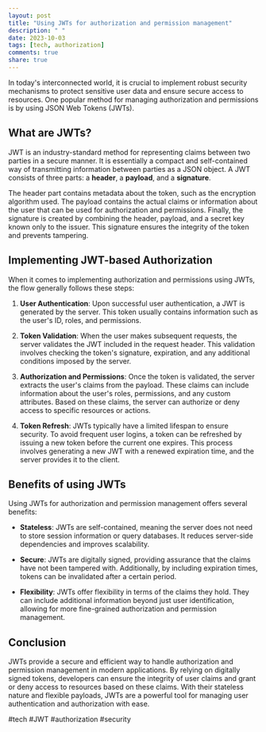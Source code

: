 ```yaml
---
layout: post
title: "Using JWTs for authorization and permission management"
description: " "
date: 2023-10-03
tags: [tech, authorization]
comments: true
share: true
---
```


In today's interconnected world, it is crucial to implement robust security mechanisms to protect sensitive user data and ensure secure access to resources. One popular method for managing authorization and permissions is by using JSON Web Tokens (JWTs).

## What are JWTs?

JWT is an industry-standard method for representing claims between two parties in a secure manner. It is essentially a compact and self-contained way of transmitting information between parties as a JSON object. A JWT consists of three parts: a **header**, a **payload**, and a **signature**.

The header part contains metadata about the token, such as the encryption algorithm used. The payload contains the actual claims or information about the user that can be used for authorization and permissions. Finally, the signature is created by combining the header, payload, and a secret key known only to the issuer. This signature ensures the integrity of the token and prevents tampering.

## Implementing JWT-based Authorization

When it comes to implementing authorization and permissions using JWTs, the flow generally follows these steps:

1. **User Authentication**: Upon successful user authentication, a JWT is generated by the server. This token usually contains information such as the user's ID, roles, and permissions.

2. **Token Validation**: When the user makes subsequent requests, the server validates the JWT included in the request header. This validation involves checking the token's signature, expiration, and any additional conditions imposed by the server.

3. **Authorization and Permissions**: Once the token is validated, the server extracts the user's claims from the payload. These claims can include information about the user's roles, permissions, and any custom attributes. Based on these claims, the server can authorize or deny access to specific resources or actions.

4. **Token Refresh**: JWTs typically have a limited lifespan to ensure security. To avoid frequent user logins, a token can be refreshed by issuing a new token before the current one expires. This process involves generating a new JWT with a renewed expiration time, and the server provides it to the client.

## Benefits of using JWTs

Using JWTs for authorization and permission management offers several benefits:

- **Stateless**: JWTs are self-contained, meaning the server does not need to store session information or query databases. It reduces server-side dependencies and improves scalability.

- **Secure**: JWTs are digitally signed, providing assurance that the claims have not been tampered with. Additionally, by including expiration times, tokens can be invalidated after a certain period.

- **Flexibility**: JWTs offer flexibility in terms of the claims they hold. They can include additional information beyond just user identification, allowing for more fine-grained authorization and permission management.

## Conclusion

JWTs provide a secure and efficient way to handle authorization and permission management in modern applications. By relying on digitally signed tokens, developers can ensure the integrity of user claims and grant or deny access to resources based on these claims. With their stateless nature and flexible payloads, JWTs are a powerful tool for managing user authentication and authorization with ease.

#tech #JWT #authorization #security